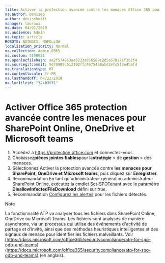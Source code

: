 ```yaml
---
title: Activer la protection avancée contre les menaces Office 365 pour SharePoint, OneDrive et Microsoft teams
ms.author: deniseb
author: denisebmsft
manager: laurawi
ms.date: 04/01/2019
ms.audience: Admin
ms.topic: article
ROBOTS: NOINDEX, NOFOLLOW
localization_priority: Normal
ms.collection: Admin_O365
ms.custom: 3100021
ms.openlocfilehash: ae2f574663ae3233a056589c2d5a578171f3b2f4
ms.sourcegitcommit: 9d78905c512192ffc4675468abd2efc5f2e4baf4
ms.translationtype: MT
ms.contentlocale: fr-FR
ms.lasthandoff: 04/23/2019
ms.locfileid: "32403031"
---
```

# <a name="enable-office-365-advanced-threat-protection-for-sharepoint-online-onedrive-and-microsoft-teams"></a>Activer Office 365 protection avancée contre les menaces pour SharePoint Online, OneDrive et Microsoft teams

1. Accédez à https://protection.office.com et connectez-vous.
2. Choisissez**pièces jointes fiables**pour la**stratégie** > de **gestion** > des menaces.
3. Sélectionnez Activer la protection avancée contre **les menaces pour SharePoint, OneDrive et Microsoft teams**, puis cliquez sur **Enregistrer**.
4. Recommandation En tant qu'administrateur général ou administrateur SharePoint Online, exécutez la cmdlet [Set-SPOTenant](https://docs.microsoft.com/powershell/module/sharepoint-online/Set-SPOTenant?view=sharepoint-ps) avec le paramètre **DisallowInfectedFileDownload** défini sur *true*.
5. Recommandation [Configurez les alertes](https://docs.microsoft.com/office365/securitycompliance/turn-on-atp-for-spo-odb-and-teams#set-up-alerts-for-detected-files) pour les fichiers détectés.

> [!NOTE]
> La fonctionnalité ATP va analyser tous les fichiers dans SharePoint Online, OneDrive ou Microsoft Teams. Les fichiers sont analysés de manière asynchrone, via un processus qui utilise des événements d'activité de partage et d'invité, ainsi que des méthodes heuristiques intelligentes et des signaux de menace pour identifier les fichiers malveillants. Voir [https://docs.microsoft.com/office365/securitycompliance/atp-for-spo-odb-and-teams](https://docs.microsoft.com/office365/securitycompliance/atp-for-spo-odb-and-teams) (en anglais).